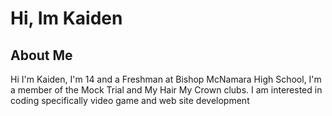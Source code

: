 # Hi, Im Kaiden

## About Me
Hi I'm Kaiden, I'm 14 and a Freshman at Bishop McNamara High School, I'm a member of the Mock Trial and My Hair My Crown clubs. I am interested in coding specifically video game and web site development
